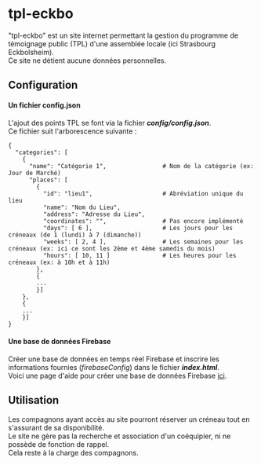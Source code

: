 # tpl-eckbo

"tpl-eckbo" est un site internet permettant la gestion du programme de témoignage public (TPL) d'une assemblée locale (ici Strasbourg Eckbolsheim).  
Ce site ne détient aucune données personnelles.

## Configuration
#### Un fichier config.json  

L'ajout des points TPL se font via la fichier *__config/config.json__*.  
Ce fichier suit l'arborescence suivante :  

```
{
  "categories": [
    {
      "name": "Catégorie 1",                # Nom de la catégorie (ex: Jour de Marché)
      "places": [
        {
          "id": "lieu1",                    # Abréviation unique du lieu
          "name": "Nom du Lieu",
          "address": "Adresse du Lieu",
          "coordinates": "",                # Pas encore implémenté
          "days": [ 6 ],                    # Les jours pour les créneaux (de 1 (lundi) à 7 (dimanche))
          "weeks": [ 2, 4 ],                # Les semaines pour les créneaux (ex: ici ce sont les 2ème et 4ème samedis du mois)
          "hours": [ 10, 11 ]               # Les heures pour les créneaux (ex: à 10h et à 11h)
        },
        {
        ...
        }]
    },
    {
    ...
    }]
}
```

#### Une base de données Firebase

Créer une base de données en temps réel Firebase et inscrire les informations fournies (*firebaseConfig*) dans le fichier *__index.html__*.  
Voici une page d'aide pour créer une base de données Firebase [ici](https://firebase.google.com/docs/database/web/start#create_a_database).


## Utilisation

Les compagnons ayant accès au site pourront réserver un créneau tout en s'assurant de sa disponibilité.  
Le site ne gère pas la recherche et association d'un coéquipier, ni ne possède de fonction de rappel.  
Cela reste à la charge des compagnons.
